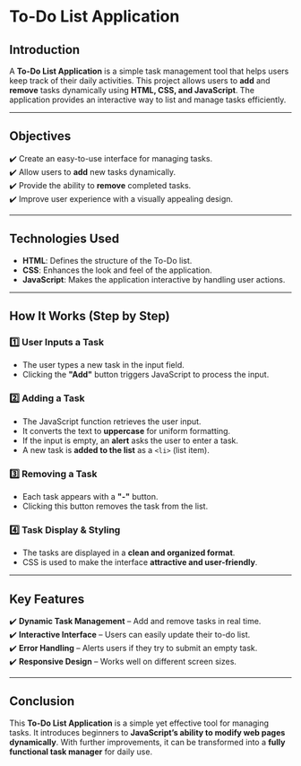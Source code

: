 
# **To-Do List Application**

## **Introduction**
A **To-Do List Application** is a simple task management tool that helps users keep track of their daily activities. This project allows users to **add** and **remove** tasks dynamically using **HTML, CSS, and JavaScript**. The application provides an interactive way to list and manage tasks efficiently.

---

## **Objectives**
✔️ Create an easy-to-use interface for managing tasks.  
✔️ Allow users to **add** new tasks dynamically.  
✔️ Provide the ability to **remove** completed tasks.  
✔️ Improve user experience with a visually appealing design.  

---

## **Technologies Used**
- **HTML**: Defines the structure of the To-Do list.  
- **CSS**: Enhances the look and feel of the application.  
- **JavaScript**: Makes the application interactive by handling user actions.  

---

## **How It Works (Step by Step)**

### 1️⃣ **User Inputs a Task**
- The user types a new task in the input field.
- Clicking the **"Add"** button triggers JavaScript to process the input.

### 2️⃣ **Adding a Task**
- The JavaScript function retrieves the user input.
- It converts the text to **uppercase** for uniform formatting.
- If the input is empty, an **alert** asks the user to enter a task.
- A new task is **added to the list** as a `<li>` (list item).

### 3️⃣ **Removing a Task**
- Each task appears with a **"-"** button.
- Clicking this button removes the task from the list.

### 4️⃣ **Task Display & Styling**
- The tasks are displayed in a **clean and organized format**.
- CSS is used to make the interface **attractive and user-friendly**.

---

## **Key Features**
✔️ **Dynamic Task Management** – Add and remove tasks in real time.  
✔️ **Interactive Interface** – Users can easily update their to-do list.  
✔️ **Error Handling** – Alerts users if they try to submit an empty task.  
✔️ **Responsive Design** – Works well on different screen sizes.  

---

## **Conclusion**
This **To-Do List Application** is a simple yet effective tool for managing tasks. It introduces beginners to **JavaScript’s ability to modify web pages dynamically**. With further improvements, it can be transformed into a **fully functional task manager** for daily use.

